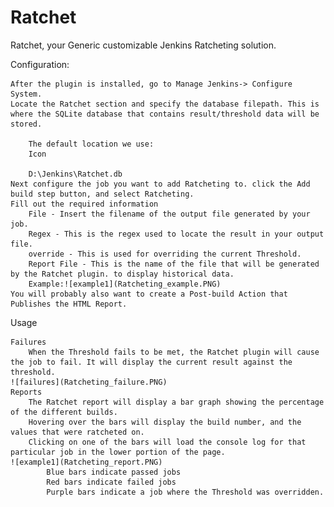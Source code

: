 Ratchet
=======

Ratchet,  your Generic customizable Jenkins Ratcheting solution.

Configuration:

    After the plugin is installed, go to Manage Jenkins-> Configure System.
    Locate the Ratchet section and specify the database filepath. This is where the SQLite database that contains result/threshold data will be stored.

        The default location we use:
        Icon

        D:\Jenkins\Ratchet.db
    Next configure the job you want to add Ratcheting to. click the Add build step button, and select Ratcheting.
    Fill out the required information
        File - Insert the filename of the output file generated by your job.
        Regex - This is the regex used to locate the result in your output file.
        override - This is used for overriding the current Threshold.
        Report File - This is the name of the file that will be generated by the Ratchet plugin. to display historical data.
        Example:![example1](Ratcheting_example.PNG)
    You will probably also want to create a Post-build Action that Publishes the HTML Report.


Usage

    Failures
        When the Threshold fails to be met, the Ratchet plugin will cause the job to fail. It will display the current result against the threshold.
	![failures](Ratcheting_failure.PNG)
    Reports
        The Ratchet report will display a bar graph showing the percentage of the different builds.
        Hovering over the bars will display the build number, and the values that were ratcheted on. 
        Clicking on one of the bars will load the console log for that particular job in the lower portion of the page.
	![example1](Ratcheting_report.PNG)
            Blue bars indicate passed jobs
            Red bars indicate failed jobs
            Purple bars indicate a job where the Threshold was overridden. 
